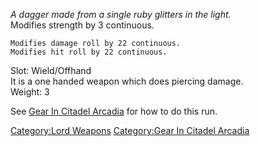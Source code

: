 *A dagger made from a single ruby glitters in the light.*  
Modifies strength by 3 continuous.

`Modifies damage roll by 22 continuous.`  
`Modifies hit roll by 22 continuous.`

Slot: Wield/Offhand  
It is a one handed weapon which does piercing damage.  
Weight: 3  

See [Gear In Citadel
Arcadia](:Category:Gear_In_Citadel_Arcadia.md "wikilink") for how to do
this run.

[Category:Lord Weapons](Category:Lord_Weapons "wikilink") [Category:Gear
In Citadel Arcadia](Category:Gear_In_Citadel_Arcadia "wikilink")
